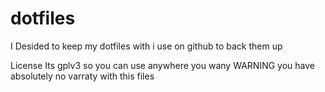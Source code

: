 # dotfiles
I Desided to keep my dotfiles with i use on github to back them up 




License
Its gplv3 so you can use anywhere you wany
WARNING you have absolutely no varraty with this files
